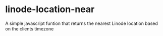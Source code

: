 # linode-location-near
A simple javascript funtion that returns the nearest Linode location based on the clients timezone
